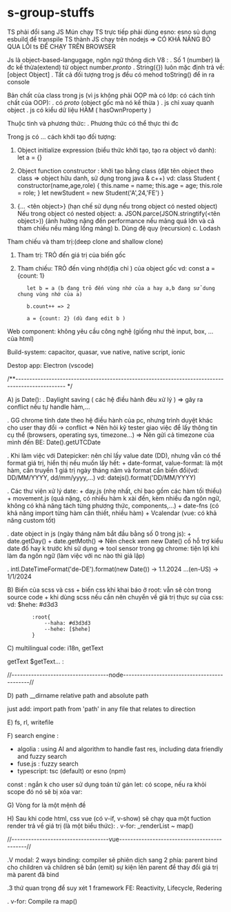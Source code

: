 # s-group-stuffs

TS phải đổi sang JS
Mún chạy TS trực tiếp phải dùng esno: esno sủ dụng esbuild để transpile TS thành JS chạy trên nodejs => CÓ KHẢ NĂNG BỎ QUA LỖI ts ĐỂ CHẠY TRÊN BROWSER

Js là object-based-langugage, ngôn ngữ thông dịch V8 :
. Số 1 (number) là đc kế thừa(extend) từ object number._pronto_
. String({}) luôn mặc định trả về: [object Object]
. Tất cả đối tượng trog js đều có mehod toString() để in ra console

Bản chất của class trong js (vì js không phải OOP mà có lớp: có cách tính chất của OOP):
. có _proto_ (object gốc mà nó kế thừa )
. js chỉ xuay quanh object
. js có kiểu dữ liệu HÀM ( hasOwnProperty )

Thuộc tinh và phương thức:
. Phương thức có thể thực thi đc

Trong js có ... cách khởi tạo đối tượng:

1. Object initialize expression (biểu thức khởi tạo, tạo ra object vô danh): let a = {}

2. Object function constructor : khởi tạo bằng class (đặt tên object theo class => object hữu danh, sử dụng trong java & c++)
   vd:
   class Student {
    constructor(name,age,role) {
        this.name = name;
        this.age = age;
        this.role = role;
   }
   let newStudent = new Student('A',24,'FE')
   }

3. {... <tên object>} (hạn chế sử dụng nếu trong object có nested object)
   Nếu trong object có nested object:
   a. JSON.parce(JSON.stringtify(<tên object>)) (ảnh hưởng nặng đến performance nếu mảng quá lớn và cả tham chiếu nếu mảng lồng mảng)
   b. Dùng đệ quy (recursion)
   c. Lodash

Tham chiếu và tham trị:(deep clone and shallow clone)

1.  Tham trị: TRỎ đến giá trị của biến gốc
2.  Tham chiếu: TRỎ đến vùng nhớ(địa chỉ ) của object gốc
    vd:
    const a = {count: 1}

           let b = a (b đang trỏ đến vùng nhớ của a hay a,b đang sử dung chung vùng nhớ của a)

           b.count++ => 2

           a = {count: 2} (dù đang edit b )

Web component: không yêu cầu công nghệ (giống như thẻ input, box, ... của html)

Build-system: capacitor, quasar, vue native, native script, ionic

Destop app: Electron (vscode)

/**------------------------------------------------------------------------------------------------ */

A) js Date():
. Daylight saving ( các hệ điều hành đêu xử lý ) => gây ra conflict nếu tự handle hàm,...

. GG chrome tính date theo hệ điều hành của pc, nhưng trình duyệt khác cho user thay đổi -> conflict
    => Nên hỏi kỹ tester giao việc để lấy thông tin cụ thể (browsers, operating sys, timezone...)
    => Nên gửi cả timezone của mình đến BE: Date().getUTCDate

. Khi làm việc với Datepicker: nên chỉ lấy value date (DD), nhưng vẫn có thể format giá trị, hiển thị nếu muốn lấy hết:
    + date-format, value-format: là một hàm, cần truyền 1 giá trị ngày tháng năm và format cần biến đổi(vd: DD/MM/YYYY, dd/mm/yyyy,...)
        vd: datejs(<date-parameter>).format('DD/MM/YYYY)

. Các thư viện xử lý date: 
    + day.js (nhẹ nhất, chỉ bao gồm các hàm tối thiểu)
    + movement.js (quá nặng, có nhiều hàm k xài đến, kèm nhiều đa ngôn ngữ, không có khả năng tách từng phương thức, components,...)
    + date-fns (có khả năng import từng hàm cần thiết, nhiều hàm)
    + Vcalendar (vue: có khả năng custom tốt)

. date object in js (ngày tháng năm bắt đầu bằng số 0 trong js):
    + date.getDay()
    + date.getMoth()
    => Nên check xem new Date(<date-parameter>) cố hỗ trợ kiểu date đố hay k trước khi sử dụng
    => tool sensor trong gg chrome: tiện lợi khi làm đa ngôn ngữ (làm việc với nc nào thì giả lập)

. intl.DateTimeFormat('de-DE').format(new Date()) 
    -> 1.1.2024
  ...(en-US) 
    -> 1/1/2024


B) Biến của scss và css
    + biến css khi khai báo ở root: vẫn sẽ còn trong source code
    + khi dùng scss nếu cần nên chuyển về giá trị thực sự của css:
        vd: $hehe: #d3d3

            :root{
                --haha: #d3d3d3
                --hehe: [$hehe]
            }


C) multilingual code: i18n, getText

getText
 <translate>
$getText... : 

//-----------------------------------node--------------------------------------------//

D) path
__dirname
relative path and absolute path 

just add: import path from 'path' in any file that relates to direction

E) fs, rl, writefile


F) search engine : 
+ algolia : using AI and algorithm to handle fast res, including data friendly and fuzzy search
+ fuse.js : fuzzy search
+ typescript: tsc (default) or esno (npm)

const : ngắn k cho user sử dụng toán tử gán
let: có scope, nếu ra khỏi scope đó nó sẽ bị xóa
var: 


G) Vòng for là một mệnh đề

H) Sau khi code html, css vue (có v-if, v-show) sẽ chạy qua một fuction render trả về giá trị (là một biểu thức):
    . v-for: _renderList ~ map()


//-----------------------------------vue--------------------------------------------//

.V modal: 2 ways binding: compiler sẽ phiên dịch sang 2 phía: parent bind cho children và children sẽ bắn (emit) sự kiện lên parent để thay đổi giá trị mà parent đã bind 

.3 thứ quan trọng để suy xét 1 framework FE: Reactivity, Lifecycle, Redering

. v-for: Compile ra map()


    

